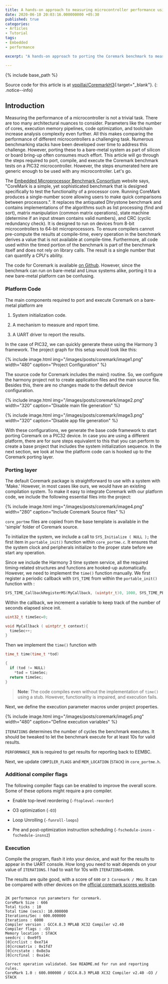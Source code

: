 ```yaml
---
title: A hands-on approach to measuring microcontroller performance using Coremark.
date: 2020-06-10 20:03:16.000000000 +05:30
published: true
categories:
- Articles
- Tutorial
tags:
- Embedded
- performance

excerpt: "A hands-on approach to porting the Coremark benchmark to measure and compare bare-metal microcontroller performance."

---
```


<style>
div {
  text-align: justify;
  text-justify: inter-word;
}
</style>

{% include base_path %}

Source code for this article is at [vppillai/CoremarkH3](https://github.com/vppillai/CoremarkH3){:target="\_blank"}.
{: .notice--info}

## Introduction
Measuring the performance of a microcontroller is not a trivial task. There are too many architectural nuances to consider. Parameters like the number of cores, execution memory pipelines, code optimization, and toolchain increase analysis complexity even further. All this makes comparing the performance of different microcontrollers a challenging task. Numerous benchmarking stacks have been developed over time to address this challenge. However, porting these to a bare-metal system as part of silicon or board bring-up often consumes much effort. This article will go through the steps required to port, compile, and execute the Coremark benchmark tests on a PIC32 microcontroller. However, the steps enumerated here are generic enough to be used with any microcontroller. Let's go.

The [Embedded Microprocessor Benchmark Consortium](https://www.eembc.org/coremark/) website says, "CoreMark is a simple, yet sophisticated benchmark that is designed specifically to test the functionality of a processor core. Running CoreMark produces a single-number score allowing users to make quick comparisons between processors.". It replaces the antiquated Dhrystone benchmark and contains implementations of the algorithms such as list processing (find and sort), matrix manipulation (common matrix operations), state machine (determine if an input stream contains valid numbers), and CRC (cyclic redundancy check). It is designed to run on devices from 8-bit microcontrollers to 64-bit microprocessors. To ensure compilers cannot pre-compute the results at compile-time, every operation in the benchmark derives a value that is not available at compile-time. Furthermore, all code used within the timed portion of the benchmark is part of the benchmark itself and does not rely on library calls. The result is a single number that can quantify a CPU's ability.

The code for Coremark is available [on Github](https://github.com/eembc/coremark). However, since the benchmark can run on bare-metal and Linux systems alike, porting it to a new bare-metal platform can be confusing.

### Platform Code

The main components required to port and execute Coremark on a bare-metal platform are

1.  System initialization code.

2.  A mechanism to measure and report time.

3.  A UART driver to report the results.

In the case of PIC32, we can quickly generate these using the Harmony 3 framework. The project graph for this setup would look like this:

{% include image.html
	img="/images/posts/coremark/image1.png"
	width="480"
	caption="Project Configuration"
%}

The source code for Coremark includes the main() routine. So, we configure the harmony project not to create application files and the main source file. Besides this, there are no changes made to the default device configuration.

{% include image.html
	img="/images/posts/coremark/image2.png"
	width="320"
	caption="Disable main file generation"
%}

{% include image.html
	img="/images/posts/coremark/image3.png"
	width="320"
	caption="Disable app file generation"
%}

With these configurations, we generate the base code framework to start porting Coremark on a PIC32 device. In case you are using a different platform, there are for sure steps equivalent to this that you can perform to create a base project that includes the system initialization sequence. In the next section, we look at how the platform code can is hooked up to the Coremark porting layer.

### Porting layer

The default Coremark package is straightforward to use with a system with 'Make.' However, in most cases like ours, we would have an existing compilation system. To make it easy to integrate Coremark with our platform code, we include the following essential files into the project:

{% include image.html
	img="/images/posts/coremark/image4.png"
	width="280"
	caption="Include Coremark Source files"
%}


`core_portme` files are copied from the base template is available in the 'simple' folder of Coremark source.

To initialize the system, we include a call to `SYS_Initialize ( NULL );` the first item in `portable_init()` function within `core_portme.c`. It ensures that the system clock and peripherals initialize to the proper state before we start any operation.

Since we include the Harmony 3 time system service, all the required timing-related structures and functions are hooked-up automatically. However, we need to implement the `time()` function manually. We first register a periodic callback with `SYS_TIME` from within the `portable_init()` function with :

```c
SYS_TIME_CallbackRegisterMS(MyCallback, (uintptr_t)0, 1000, SYS_TIME_PERIODIC);
```

Within the callback, we increment a variable to keep track of the number of seconds elapsed since init.

```c
uint32_t timeSec=0;

void MyCallback ( uintptr_t context){
  timeSec++;
}
```

Then we implement the `time()` function with

```c
time_t time(time_t *tod)

{
  if (tod != NULL)
    *tod = timeSec;
  return timeSec;
}

```

> **Note**: The code compiles even without the implementation of `time()` using a stub. However, functionality is impaired, and execution fails.

Next, we define the execution parameter macros under project properties.

{% include image.html
	img="/images/posts/coremark/image5.png"
	width="480"
	caption="Define execution variables"
%}


`ITERATIONS` determines the number of cycles the benchmark executes. It should be tweaked to let the benchmark execute for at least 10s for valid results.

`PERFORMANCE_RUN` is required to get results for reporting back to EEMBC.

Next, we update `COMPILER_FLAGS` and `MEM_LOCATION` (`STACK`) in `core_portme.h`.

### Additional compiler flags

The following compiler flags can be enabled to improve the overall score. Some of these options might require a pro compiler.

  - Enable top-level reordering (`-ftoplevel-reorder`)

  - O3 optimization (`-O3`)

  - Loop Unrolling (`-funroll-loops`)

  - Pre and post-optimization instruction scheduling (`-fschedule-insns` `-fschedule-insns2`)

### Execution

Compile the program, flash it into your device, and wait for the results to appear in the UART console. How long you need to wait depends on your value of `ITERATIONS`. I had to wait for 10s with `ITERATIONS=6000`.

The results are quite good, with a score of `600` or `3 Coremark / MHz`. It can be compared with other devices on the [official coremark scores website](https://www.eembc.org/coremark/scores.php).

```

2K performance run parameters for coremark.
CoreMark Size : 666
Total ticks : 10
Total time (secs): 10.000000
Iterations/Sec : 600.000000
Iterations : 6000
Compiler version : GCC4.8.3 MPLAB XC32 Compiler v2.40
Compiler flags : -O3
Memory location : STACK
seedcrc : 0xe9f5
[0]crclist : 0xe714
[0]crcmatrix : 0x1fd7
[0]crcstate : 0x8e3a
[0]crcfinal : 0xa14c

Correct operation validated. See README.md for run and reporting rules.
CoreMark 1.0 : 600.000000 / GCC4.8.3 MPLAB XC32 Compiler v2.40 -O3 / STACK

```
